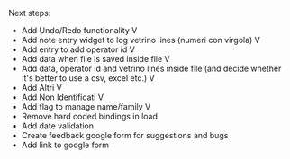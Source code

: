 Next steps:
- Add Undo/Redo functionality V
- Add note entry widget to log vetrino lines (numeri con virgola) V
- Add entry to add operator id V
- Add data when file is saved inside file V
- Add data, operator id and vetrino lines inside file (and decide whether it's better to use a csv, excel etc.) V
- Add Altri V
- Add Non Identificati V
- Add flag to manage name/family V
- Remove hard coded bindings in load
- Add date validation
- Create feedback google form for suggestions and bugs
- Add link to google form